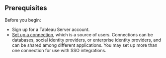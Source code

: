 ## Prerequisites

Before you begin:

* Sign up for a Tableau Server account.
* [Set up a connection](https://auth0.com/docs/identityproviders), which is a source of users. Connections can be databases, social identity providers, or enterprise identity providers, and can be shared among different applications. You may set up more than one connection for use with SSO integrations.
